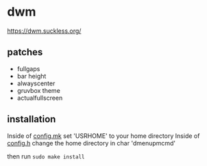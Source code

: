 # dwm
https://dwm.suckless.org/

## patches
- fullgaps
- bar height
- alwayscenter
- gruvbox theme
- actualfullscreen

## installation
Inside of [config.mk](https://github.com/ozpv/dwm/blob/main/config.mk) set 'USRHOME' to your home directory
Inside of [config.h](https://github.com/ozpv/dwm/blob/main/config.h) change the home directory in char 'dmenupmcmd'

then run `sudo make install`

